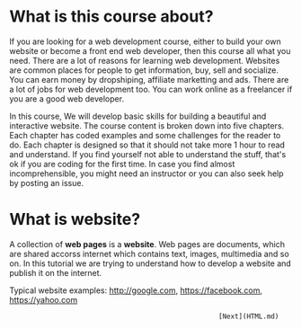 # What is this course about?
 If you are looking for a web development course, either to build your own website or become a front end web developer, then this course all what you need. There are a lot of reasons for learning web development. Websites are common places for people to get information, buy, sell and socialize. You can earn money by dropshiping, affiliate marketting and ads. There are a lot of jobs for web development too. You can work online as a freelancer if you are a good web developer.  

 In this course, We will develop basic skills for building a beautiful and interactive website. The course content is broken down into five chapters. Each chapter has coded examples and some challenges for the reader to do. Each chapter is designed so that it should not take more 1 hour to read and understand. If you find yourself not able to understand the stuff, that's ok if you are coding for the first time. In case you find almost incomprehensible, you might need an instructor or you can also seek help by posting an issue.

# What is website?
 A collection of **web pages** is a **website**. Web pages are documents, which are shared accorss internet which contains text, images, multimedia and so on. In this tutorial we are trying to understand how to develop a website and publish it on the internet.

 Typical website examples:  http://google.com, https://facebook.com, https://yahoo.com 

                                                        [Next](HTML.md)


